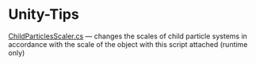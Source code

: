 # Unity-Tips

[ChildParticlesScaler.cs](ChildParticlesScaler.cs) — changes the scales of child particle systems in accordance with the scale of the object with this script attached (runtime only)
